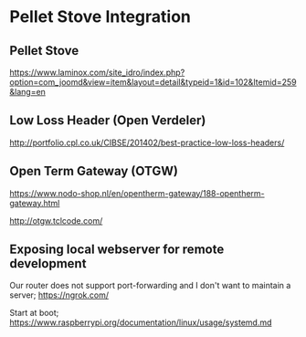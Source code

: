 # Pellet Stove Integration

## Pellet Stove
https://www.laminox.com/site_idro/index.php?option=com_joomd&view=item&layout=detail&typeid=1&id=102&Itemid=259&lang=en

## Low Loss Header (Open Verdeler)

http://portfolio.cpl.co.uk/CIBSE/201402/best-practice-low-loss-headers/

## Open Term Gateway (OTGW)

https://www.nodo-shop.nl/en/opentherm-gateway/188-opentherm-gateway.html

http://otgw.tclcode.com/

## Exposing local webserver for remote development

Our router does not support port-forwarding and I don't want to maintain a server; https://ngrok.com/

Start at boot; https://www.raspberrypi.org/documentation/linux/usage/systemd.md
